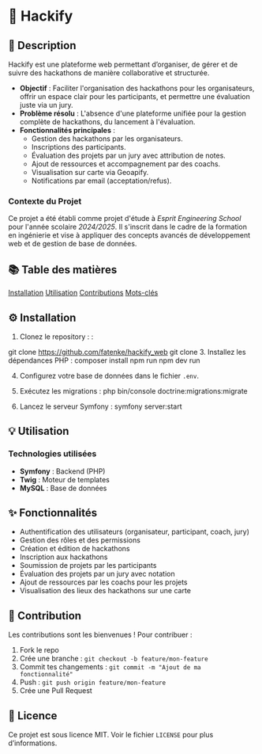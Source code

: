# 🎯 Hackify

## 📝 Description

Hackify est une plateforme web permettant d’organiser, de gérer et de suivre des hackathons de manière collaborative et structurée.

- **Objectif** : Faciliter l'organisation des hackathons pour les organisateurs, offrir un espace clair pour les participants, et permettre une évaluation juste via un jury.
- **Problème résolu** : L'absence d'une plateforme unifiée pour la gestion complète de hackathons, du lancement à l'évaluation.
- **Fonctionnalités principales** :
  - Gestion des hackathons par les organisateurs.
  - Inscriptions des participants.
  - Évaluation des projets par un jury avec attribution de notes.
  - Ajout de ressources et accompagnement par des coachs.
  - Visualisation sur carte via Geoapify.
  - Notifications par email (acceptation/refus).

### Contexte du Projet
Ce projet a été établi comme projet d'étude à *Esprit Engineering School* pour l'année scolaire *2024/2025*. Il s'inscrit dans le cadre de la formation en ingénierie et vise à appliquer des concepts avancés de développement web et de gestion de base de données.

## 📚 Table des matières

[Installation](#installation)
[Utilisation](#utilisation)
[Contributions](#contributions)
[Mots-clés](#mots-clés)

## ⚙️ Installation

1. Clonez le repository :
:

git clone https://github.com/fatenke/hackify_web
git clone 
3. Installez les dépendances PHP :
composer install
npm run
npm dev run

4. Configurez votre base de données dans le fichier `.env`.

5. Exécutez les migrations :
php bin/console doctrine:migrations:migrate
5. Lancez le serveur Symfony :
symfony server:start

## 💡 Utilisation
### Technologies utilisées
- **Symfony** : Backend (PHP)
- **Twig** : Moteur de templates
- **MySQL** : Base de données

## ✨ Fonctionnalités

- Authentification des utilisateurs (organisateur, participant, coach, jury)
- Gestion des rôles et des permissions
- Création et édition de hackathons
- Inscription aux hackathons
- Soumission de projets par les participants
- Évaluation des projets par un jury avec notation
- Ajout de ressources par les coachs pour les projets
- Visualisation des lieux des hackathons sur une carte

## 🤝 Contribution

Les contributions sont les bienvenues ! Pour contribuer :

1. Fork le repo
2. Crée une branche : `git checkout -b feature/mon-feature`
3. Commit tes changements : `git commit -m "Ajout de ma fonctionnalité"`
4. Push : `git push origin feature/mon-feature`
5. Crée une Pull Request

## 📄 Licence

Ce projet est sous licence MIT. Voir le fichier `LICENSE` pour plus d’informations.
